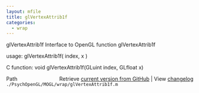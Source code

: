 ```yaml
---
layout: mfile
title: glVertexAttrib1f
categories:
  - wrap
---
```


glVertexAttrib1f  Interface to OpenGL function glVertexAttrib1f

usage:  glVertexAttrib1f\( index, x \)

C function:  void glVertexAttrib1f\(GLuint index, GLfloat x\)


<div class="code_header" style="text-align:right;">
  <span style="float:left;">Path&nbsp;&nbsp;</span> <span class="counter">Retrieve <a href=
  "https://raw.github.com/Psychtoolbox-3/Psychtoolbox-3/beta/./PsychOpenGL/MOGL/wrap/glVertexAttrib1f.m">current version from GitHub</a> | View <a href=
  "https://github.com/Psychtoolbox-3/Psychtoolbox-3/commits/beta/./PsychOpenGL/MOGL/wrap/glVertexAttrib1f.m">changelog</a></span>
</div>
<div class="code">
  <code>./PsychOpenGL/MOGL/wrap/glVertexAttrib1f.m</code>
</div>
